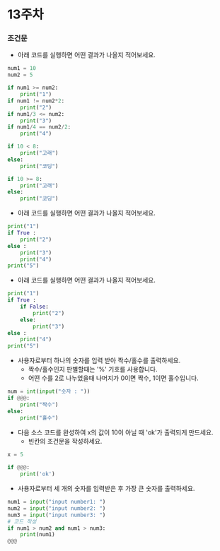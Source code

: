 # 13주차

### 조건문

- 아래 코드를 실행하면 어떤 결과가 나올지 적어보세요.

```python
num1 = 10
num2 = 5

if num1 >= num2:
    print("1")
if num1 != num2*2:
    print("2")
if num1/3 <= num2:
    print("3")
if num1/4 == num2/2:
    print("4")

```

```python
if 10 < 8:
    print("고래")
else:
    print("코딩")
```

```python
if 10 >= 8:
    print("고래")
else:
    print("코딩")
```


- 아래 코드를 실행하면 어떤 결과가 나올지 적어보세요.

```python
print("1")
if True :
    print("2")
else :
    print("3")
    print("4")
print("5")
```

- 아래 코드를 실행하면 어떤 결과가 나올지 적어보세요.

```python
print("1")
if True :
    if False:
        print("2")
    else:
        print("3")
else :
    print("4")
print("5")
```


- 사용자로부터 하나의 숫자를 입력 받아 짝수/홀수를 출력하세요.
  - 짝수/홀수인지 판별할때는 '%' 기호를 사용합니다.
  - 어떤 수를 2로 나누었을때 나머지가 0이면 짝수, 1이면 홀수입니다.

```python
num = int(input("숫자 : "))
if @@@:
    print("짝수")
else:
    print("홀수")
```

- 다음 소스 코드를 완성하여 x의 값이 10이 아닐 때 'ok'가 출력되게 만드세요.
  - 빈칸의 조건문을 작성하세요.

```python
x = 5
 
if @@@:
    print('ok')
```
    
- 사용자로부터 세 개의 숫자를 입력받은 후 가장 큰 숫자를 출력하세요.

```python
num1 = input("input number1: ")
num2 = input("input number2: ")
num3 = input("input number3: ")
# 코드 작성
if num1 > num2 and num1 > num3:
    print(num1)
@@@
```
